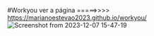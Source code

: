 #Workyou 
ver a página 
=====>>>> https://marianoestevao2023.github.io/workyou/
![Screenshot from 2023-12-07 15-47-19](https://github.com/Marianoestevao2023/workyou/assets/139186858/169cf738-fa6d-4fb5-ad6f-bd4abe1e2dab)
